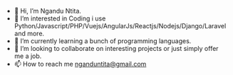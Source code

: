 - 👋 Hi, I’m Ngandu Ntita.
- 👀 I’m interested in Coding i use Python/Javascript/PHP/Vuejs/AngularJs/Reactjs/Nodejs/Django/Laravel and more.
- 🌱 I’m currently learning a bunch of programming languages.
- 💞️ I’m looking to collaborate on interesting projects or just simply offer me a job.
- 📫 How to reach me nganduntita@gmail.com


